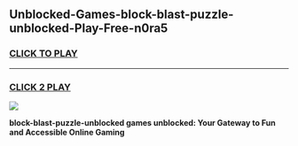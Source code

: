 
## Unblocked-Games-block-blast-puzzle-unblocked-Play-Free-n0ra5
<h3>
<a href="https://premium76.site?title=block-blast-puzzle-unblocked&ref=20M">CLICK TO PLAY</a></h3>
<hr>

<h3>
<a href="https://premium76.site?title=block-blast-puzzle-unblocked&ref=20M">CLICK 2 PLAY</a>
  
</h3>

<a href="https://premium76.site?title=block-blast-puzzle-unblocked&ref=19M"><img src="https://clearcache.store/games.png"></a>


**block-blast-puzzle-unblocked games unblocked: Your Gateway to Fun and Accessible Online Gaming**
